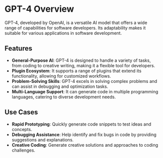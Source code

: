 # GPT-4 Overview

GPT-4, developed by OpenAI, is a versatile AI model that offers a wide range of capabilities for software developers. Its adaptability makes it suitable for various applications in software development.

## Features

- **General-Purpose AI**: GPT-4 is designed to handle a variety of tasks, from coding to creative writing, making it a flexible tool for developers.
- **Plugin Ecosystem**: It supports a range of plugins that extend its functionality, allowing for customized workflows.
- **Problem-Solving Skills**: GPT-4 excels in solving complex problems and can assist in debugging and optimization tasks.
- **Multi-Language Support**: It can generate code in multiple programming languages, catering to diverse development needs.

## Use Cases

- **Rapid Prototyping**: Quickly generate code snippets to test ideas and concepts.
- **Debugging Assistance**: Help identify and fix bugs in code by providing suggestions and explanations.
- **Creative Coding**: Generate creative solutions and approaches to coding challenges.
